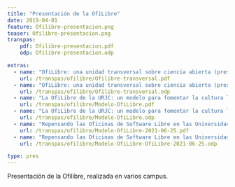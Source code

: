 ```yaml
---
title: "Presentación de la OfiLibre"
date: 2019-04-01
feature: Ofilibre-presentacion.png
teaser: Ofilibre-presentacion.png
transpas:
    pdf: Ofilibre-presentacion.pdf
    odp: Ofilibre-presentacion.odp

extras:
  - name: "OfiLibre: una unidad transversal sobre ciencia abierta (presentación Jornadas CRAI 2023) (PDF)"
    url: /transpas/ofilibre/Ofilibre-transversal.pdf
  - name: "OfiLibre: una unidad transversal sobre ciencia abierta (presentación Jornadas CRAI 2023) (ODF)"
    url: /transpas/ofilibre/Ofilibre-transversal.odp
  - name: "La OfiLibre de la URJC: un modelo para fomentar la cultura libre en la Universidad (presentación en esLibre 2022) (PDF)"
    url: /transpas/ofilibre/Modelo-OfiLibre.pdf
  - name: "La OfiLibre de la URJC: un modelo para fomentar la cultura libre en la Universidad (ODF)"
    url: /transpas/ofilibre/Modelo-OfiLibre.odp
  - name: "Repensando las Oficinas de Software Libre en las Universidades (presentación en esLibre 2021) (PDF)"
    url: /transpas/ofilibre/Modelo-OfiLibre-2021-06-25.pdf
  - name: "Repensando las Oficinas de Software Libre en las Universidades (ODF)"
    url: /transpas/ofilibre/Modelo-OfiLibre-OfiLibre-2021-06-25.odp

type: pres
---
```


Presentación de la Ofilibre, realizada en varios campus.
